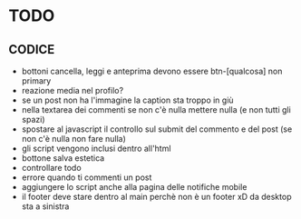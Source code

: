 # TODO

## CODICE

- bottoni cancella, leggi e anteprima devono essere btn-[qualcosa] non primary
- reazione media nel profilo?
- se un post non ha l'immagine la caption sta troppo in giù
- nella textarea dei commenti se non c'è nulla mettere nulla (e non tutti gli spazi)
- spostare al javascript il controllo sul submit del commento e del post (se non c'è nulla non fare nulla)
- gli script vengono inclusi dentro all'html
- bottone salva estetica
- controllare todo
- errore quando ti commenti un post
- aggiungere lo script anche alla pagina delle notifiche mobile
- il footer deve stare dentro al main perchè non è un footer xD da desktop sta a sinistra
